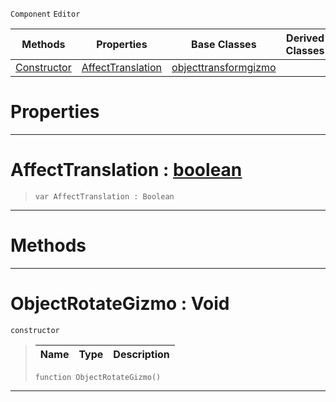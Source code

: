  `Component` `Editor`



|Methods|Properties|Base Classes|Derived Classes|
|---|---|---|---|
|[ Constructor](https://github.com/PlasmaEngine/PlasmaDocs/blob/master/code_reference/class_reference/objectrotategizmo.markdown#objectrotategizmo-void)|[ AffectTranslation](https://github.com/PlasmaEngine/PlasmaDocs/blob/master/code_reference/class_reference/objectrotategizmo.markdown#affecttranslation-plasma-e)|[objecttransformgizmo](https://github.com/PlasmaEngine/PlasmaDocs/blob/master/code_reference/class_reference/objecttransformgizmo.markdown)| |


 #  Properties


---  
 #  AffectTranslation : [boolean](https://github.com/PlasmaEngine/PlasmaDocs/blob/master/code_reference/lightning_base_types/boolean.markdown)

> 
> ``` lang=cpp, name=Lightning
> var AffectTranslation : Boolean


---  
 #  Methods


---  
 #  ObjectRotateGizmo : Void

 `constructor`

> 
> |Name|Type|Description|
> |---|---|---|
> ``` lang=cpp, name=Lightning
> function ObjectRotateGizmo()
> ``` 


---  
 

 